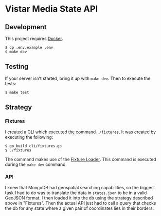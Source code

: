 # Vistar Media State API

## Development
This project requires [Docker](https://docs.docker.com/v17.12/docker-for-mac/install/).

```
$ cp .env.example .env
$ make dev
```

## Testing
If your server isn't started, bring it up with `make dev`. Then to execute the tests:
```
$ make test
```

## Strategy

### Fixtures
I created a [CLI](https://github.com/emmac1016/state-api/blob/dev/cli/fixtures.go) which executed the command `./fixtures`. It was created by executing the following:
```
$ go build cli/fixtures.go
$ ./fixtures
```
The command makes use of the [Fixture Loader](https://github.com/emmac1016/state-api/blob/dev/internal/loader.go). This command is executed during the `make dev` command.

### API
I knew that MongoDB had geospatial searching capabilities, so the biggest task I had to do was to translate the data in `states.json` to be in a valid GeoJSON format. I then loaded it into the db using the strategy described above in "Fixtures". Then the actual API just had to call a query that checks the db for any state where a given pair of coordinates lies in their borders.
